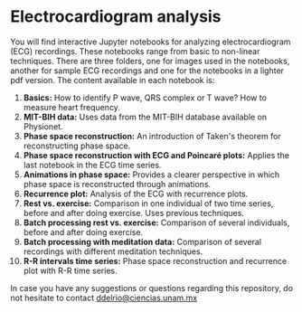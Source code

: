 # Electrocardiogram analysis

You will find interactive Jupyter notebooks for analyzing electrocardiogram (ECG) recordings. These notebooks range from basic to non-linear techniques. There are three folders, one for images used in the notebooks, another for sample ECG recordings and one for the notebooks in a lighter pdf version. The content available in each notebook is:

1. **Basics:** How to identify P wave, QRS complex or T wave? How to measure heart frequency.
3. **MIT-BIH data:** Uses data from the MIT-BIH database available on Physionet.
4. **Phase space reconstruction:** An introduction of Taken's theorem for reconstructing phase space.
5. **Phase space reconstruction with ECG and Poincaré plots:** Applies the last notebook in the ECG time series.
6. **Animations in phase space:** Provides a clearer perspective in which phase space is reconstructed through animations.
7. **Recurrence plot:** Analysis of the ECG with recurrence plots.
8. **Rest vs. exercise:** Comparison in one individual of two time series, before and after doing exercise. Uses previous techniques.
9. **Batch processing rest vs. exercise:** Comparison of several individuals, before and after doing exercise.
10. **Batch processing with meditation data:** Comparison of several recordings with different meditation techniques.
11. **R-R intervals time series:** Phase space reconstruction and recurrence plot with R-R time series.


In case you have any suggestions or questions regarding this repository, do not hesitate to contact ddelrio@ciencias.unam.mx
